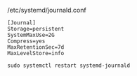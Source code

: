 /etc/systemd/journald.conf

```
[Journal]
Storage=persistent
SystemMaxUse=2G
Compress=yes
MaxRetentionSec=7d
MaxLevelStore=info
```

```
sudo systemctl restart systemd-journald
```